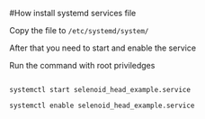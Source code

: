 #How install systemd services file

Copy the file to `/etc/systemd/system/`

After that you need to start and enable the service

Run the command with root priviledges

<code>
systemctl start selenoid_head_example.service
</code>

<code>
systemctl enable selenoid_head_example.service
</code>
